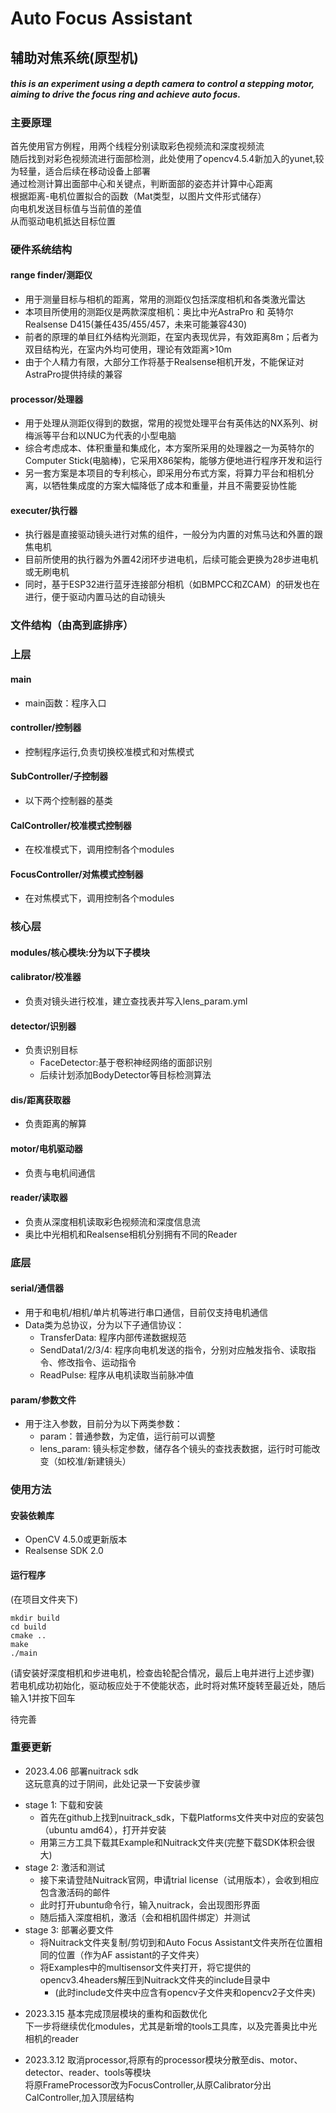 # Auto Focus Assistant

## 辅助对焦系统(原型机)<br>
##### this is an experiment using a depth camera to control a stepping motor, aiming to drive the focus ring and achieve auto focus.<br>

### 主要原理<br>
首先使用官方例程，用两个线程分别读取彩色视频流和深度视频流<br>
随后找到对彩色视频流进行面部检测，此处使用了opencv4.5.4新加入的yunet,较为轻量，适合后续在移动设备上部署<br>
通过检测计算出面部中心和关键点，判断面部的姿态并计算中心距离<br>
根据距离-电机位置拟合的函数（Mat类型，以图片文件形式储存）<br>
向电机发送目标值与当前值的差值<br>
从而驱动电机抵达目标位置<br>

### 硬件系统结构<br>
#### range finder/测距仪<br>
+ 用于测量目标与相机的距离，常用的测距仪包括深度相机和各类激光雷达
+ 本项目所使用的测距仪是两款深度相机：奥比中光AstraPro 和 英特尔Realsense D415(兼任435/455/457，未来可能兼容430)
+ 前者的原理的单目红外结构光测距，在室内表现优异，有效距离8m；后者为双目结构光，在室内外均可使用，理论有效距离>10m
+ 由于个人精力有限，大部分工作将基于Realsense相机开发，不能保证对AstraPro提供持续的兼容
#### processor/处理器<br>
+ 用于处理从测距仪得到的数据，常用的视觉处理平台有英伟达的NX系列、树梅派等平台和以NUC为代表的小型电脑
+ 综合考虑成本、体积重量和集成化，本方案所采用的处理器之一为英特尔的Computer Stick(电脑棒)，它采用X86架构，能够方便地进行程序开发和运行
+ 另一套方案是本项目的专利核心，即采用分布式方案，将算力平台和相机分离，以牺牲集成度的方案大幅降低了成本和重量，并且不需要妥协性能
#### executer/执行器<br>
+ 执行器是直接驱动镜头进行对焦的组件，一般分为内置的对焦马达和外置的跟焦电机
+ 目前所使用的执行器为外置42闭环步进电机，后续可能会更换为28步进电机或无刷电机
+ 同时，基于ESP32进行蓝牙连接部分相机（如BMPCC和ZCAM）的研发也在进行，便于驱动内置马达的自动镜头

### 文件结构（由高到底排序）<br>

### 上层<br>
#### main<br>
+ main函数：程序入口
#### controller/控制器<br>
+ 控制程序运行,负责切换校准模式和对焦模式
#### SubController/子控制器<br>
+ 以下两个控制器的基类
#### CalController/校准模式控制器<br>
+ 在校准模式下，调用控制各个modules
#### FocusController/对焦模式控制器<br>
+ 在对焦模式下，调用控制各个modules

### 核心层<br>
#### modules/核心模块:分为以下子模块<br>
#### calibrator/校准器<br>
+ 负责对镜头进行校准，建立查找表并写入lens_param.yml
#### detector/识别器<br>
+ 负责识别目标
    + FaceDetector:基于卷积神经网络的面部识别
    + 后续计划添加BodyDetector等目标检测算法
#### dis/距离获取器<br>
+ 负责距离的解算
#### motor/电机驱动器<br>
+ 负责与电机间通信
#### reader/读取器<br>
+ 负责从深度相机读取彩色视频流和深度信息流
+ 奥比中光相机和Realsense相机分别拥有不同的Reader

### 底层<br>
#### serial/通信器<br>
+ 用于和电机/相机/单片机等进行串口通信，目前仅支持电机通信
+ Data类为总协议，分为以下子通信协议：
    + TransferData: 程序内部传递数据规范
    + SendData1/2/3/4: 程序向电机发送的指令，分别对应触发指令、读取指令、修改指令、运动指令
    + ReadPulse: 程序从电机读取当前脉冲值
#### param/参数文件<br>
+ 用于注入参数，目前分为以下两类参数：
    + param：普通参数，为定值，运行前可以调整
    + lens_param: 镜头标定参数，储存各个镜头的查找表数据，运行时可能改变（如校准/新建镜头）

### 使用方法<br>
#### 安装依赖库<br>
+ OpenCV 4.5.0或更新版本
+ Realsense SDK 2.0
#### 运行程序<br>
(在项目文件夹下)<br>
```
mkdir build
cd build
cmake ..
make
./main
```
(请安装好深度相机和步进电机，检查齿轮配合情况，最后上电并进行上述步骤)<br>
若电机成功初始化，驱动板应处于不使能状态，此时将对焦环旋转至最近处，随后输入1并按下回车<br>

待完善<br>

### 重要更新<br>
+ 2023.4.06
部署nuitrack sdk<br>
这玩意真的过于阴间，此处记录一下安装步骤<br>
- stage 1: 下载和安装
    - 首先在github上找到nuitrack_sdk，下载Platforms文件夹中对应的安装包（ubuntu amd64），打开并安装
    - 用第三方工具下载其Example和Nuitrack文件夹(完整下载SDK体积会很大)
- stage 2: 激活和测试
    - 接下来请登陆Nuitrack官网，申请trial license（试用版本），会收到相应包含激活码的邮件
    - 此时打开ubuntu命令行，输入nuitrack，会出现图形界面
    - 随后插入深度相机，激活（会和相机固件绑定）并测试
- stage 3: 部署必要文件
    - 将Nuitrack文件夹复制/剪切到和Auto Focus Assistant文件夹所在位置相同的位置（作为AF assistant的子文件夹）
    - 将Examples中的multisensor文件夹打开，将它提供的opencv3.4headers解压到Nuitrack文件夹的include目录中
        - (此时include文件夹中应含有opencv子文件夹和opencv2子文件夹)
        
+ 2023.3.15
基本完成顶层模块的重构和函数优化<br>
下一步将继续优化modules，尤其是新增的tools工具库，以及完善奥比中光相机的reader<br>

+ 2023.3.12
取消processor,将原有的processor模块分散至dis、motor、detector、reader、tools等模块<br>
将原FrameProcessor改为FocusController,从原Calibrator分出CalController,加入顶层结构<br>
